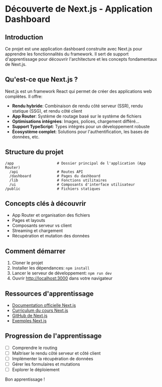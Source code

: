# Découverte de Next.js - Application Dashboard

## Introduction

Ce projet est une application dashboard construite avec Next.js pour apprendre les fonctionnalités du framework. Il sert de support d'apprentissage pour découvrir l'architecture et les concepts fondamentaux de Next.js.

## Qu'est-ce que Next.js ?

Next.js est un framework React qui permet de créer des applications web complètes. Il offre:

- **Rendu hybride**: Combinaison de rendu côté serveur (SSR), rendu statique (SSG), et rendu côté client
- **App Router**: Système de routage basé sur le système de fichiers
- **Optimisations intégrées**: Images, polices, chargement différé...
- **Support TypeScript**: Types intégrés pour un développement robuste
- **Écosystème complet**: Solutions pour l'authentification, les bases de données, etc.

## Structure du projet

```
/app                    # Dossier principal de l'application (App Router)
  /api                  # Routes API
  /dashboard            # Pages du dashboard
  /lib                  # Fonctions utilitaires
  /ui                   # Composants d'interface utilisateur
/public                 # Fichiers statiques
```

## Concepts clés à découvrir

- App Router et organisation des fichiers
- Pages et layouts
- Composants serveur vs client
- Streaming et chargement
- Récupération et mutation des données

## Comment démarrer

1. Cloner le projet
2. Installer les dépendances: `npm install`
3. Lancer le serveur de développement: `npm run dev`
4. Ouvrir [http://localhost:3000](http://localhost:3000) dans votre navigateur

## Ressources d'apprentissage

- [Documentation officielle Next.js](https://nextjs.org/docs)
- [Curriculum du cours Next.js](https://nextjs.org/learn)
- [GitHub de Next.js](https://github.com/vercel/next.js)
- [Exemples Next.js](https://github.com/vercel/next.js/tree/canary/examples)

## Progression de l'apprentissage

- [ ] Comprendre le routing
- [ ] Maîtriser le rendu côté serveur et côté client
- [ ] Implémenter la récupération de données
- [ ] Gérer les formulaires et mutations
- [ ] Explorer le déploiement

Bon apprentissage !
